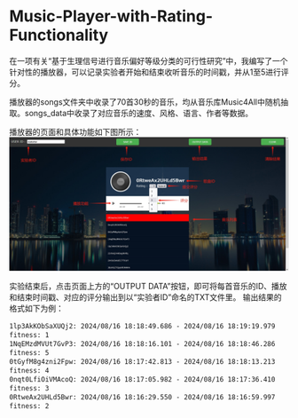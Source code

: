 # Music-Player-with-Rating-Functionality
在一项有关“基于生理信号进行音乐偏好等级分类的可行性研究”中，我编写了一个针对性的播放器，可以记录实验者开始和结束收听音乐的时间戳，并从1至5进行评分。

播放器的songs文件夹中收录了70首30秒的音乐，均从音乐库Music4All中随机抽取。songs_data中收录了对应音乐的速度、风格、语言、作者等数据。

播放器的页面和具体功能如下图所示：
![image](https://github.com/motortor/Music-Player-with-Rating-Functionality/blob/main/screenshot.png)

实验结束后，点击页面上方的“OUTPUT DATA”按钮，即可将每首音乐的ID、播放和结束时间戳、对应的评分输出到以“实验者ID”命名的TXT文件里。
输出结果的格式如下为例：
```
1lp3AkKObSaXUQj2: 2024/08/16 18:18:49.686 - 2024/08/16 18:19:19.979  fitness: 1
1NqEMzdMVUt7GvP3: 2024/08/16 18:18:16.101 - 2024/08/16 18:18:46.286  fitness: 5
0tGyfM8g4zni2Fpw: 2024/08/16 18:17:42.813 - 2024/08/16 18:18:13.213  fitness: 4
0nqt0LfiOiVMAcoQ: 2024/08/16 18:17:05.982 - 2024/08/16 18:17:36.410  fitness: 3
0RtweAx2UHLd5Bwr: 2024/08/16 18:16:29.550 - 2024/08/16 18:16:59.997  fitness: 2
```
